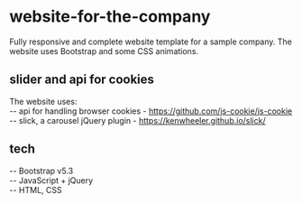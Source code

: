 # website-for-the-company

Fully responsive and complete website template for a sample company. The website uses Bootstrap and some CSS animations.

## slider and api for cookies

The website uses: <br>
-- api for handling browser cookies - https://github.com/js-cookie/js-cookie <br>
-- slick, a carousel jQuery plugin - https://kenwheeler.github.io/slick/ 

## tech

-- Bootstrap v5.3 <br>
-- JavaScript + jQuery <br>
-- HTML, CSS <br>
